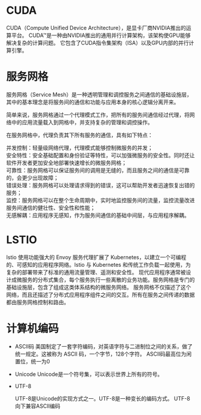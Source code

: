 # CUDA

CUDA（Compute Unified Device Architecture），是显卡厂商NVIDIA推出的运算平台。 CUDA™是一种由NVIDIA推出的通用并行计算架构，该架构使GPU能够解决复杂的计算问题。 它包含了CUDA指令集架构（ISA）以及GPU内部的并行计算引擎。


# 服务网格

服务网格（Service Mesh）是一种透明管理和调控服务之间通信的基础设施层，其中的基本理念是将服务间的通信和功能与应用本身的核心逻辑分离开来。

简单来说，服务网格通过一个代理模式工作，把所有的服务间通信经过代理，将网络中的应用流量载入到网格中，并支持复杂的管理和调控操作。

在服务网格中，代理负责其下所有服务的通信，具有如下特点：

并发控制：轻量级网络代理，代理模式能够控制微服务的并发；  
安全特性：安全基础配置和身份验证等特性，可以加强微服务的安全性。同时还让软件开发者更加安全地部署快速增长的微服务网格；  
可靠性：服务网格可以保证服务间的调用是无缝的，而且服务之间的通信是可靠的，会更少出现故障；  
错误处理：服务网格可以处理请求得到的错误，这可以帮助开发者迅速恢复出错的服务；  
监控：服务网格可以在整个生命周期中，实时地监控服务间的流量，监控流量改进服务间通信的健壮性、安全性和性能；  
无感解耦：应用程序无感知，作为服务间通信的基础中间层，与应用程序解耦。  
 



# LSTIO

Istio 使用功能强大的 Envoy 服务代理扩展了 Kubernetes，以建立一个可编程的、可感知的应用程序网络。Istio 与 Kubernetes 和传统工作负载一起使用，为复杂的部署带来了标准的通用流量管理、遥测和安全性。
现代应用程序通常被设计成微服务的分布式集合，每个服务执行一些离散的业务功能。服务网格是专门的基础设施层，包含了组成这类体系结构的微服务网络。 服务网格不仅描述了这个网络，而且还描述了分布式应用程序组件之间的交互。所有在服务之间传递的数据都由服务网格控制和路由。



# 计算机编码

- ASCII码 
	美国制定了一套字符编码，对英语字符与二进制位之间的关系，做了统一规定。这被称为 ASCII 码，一个字节，128个字符。
    ASCII码最高位为闲置位，统一为0

- Unicode
	Unicode是一个符号集，可以表示世界上所有的符号。

- UTF-8

	UTF-8是Unicode的实现方式之一。UTF-8是一种变长的编码方式。
	UTF-8向下兼容ASCII编码

